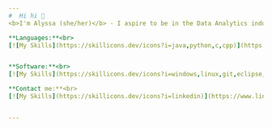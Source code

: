 ```yaml
---
#  Hi hi 👋
<b>I'm Alyssa (she/her)</b> - I aspire to be in the Data Analytics industry, hoping to one day have a career full of code! Here are some of my special skills.

**Languages:**<br>
[![My Skills](https://skillicons.dev/icons?i=java,python,c,cpp)](https://skillicons.dev) <br>*Also SQL*<br>


**Software:**<br>
[![My Skills](https://skillicons.dev/icons?i=windows,linux,git,eclipse,androidstudio)](https://skillicons.dev) <br>*Also Microsoft Excel and Macola/WiSys*<br>

**Contact me:**<br>
[![My Skills](https://skillicons.dev/icons?i=linkedin)](https://www.linkedin.com/in/alyssaayala1105/) [![My Skills](https://skillicons.dev/icons?i=gmail)](mailto:alyssa.alyssa1105@gmail.com)


---
```

<!-- ( Created with help from https://gprm.itsvg.in ) -->
